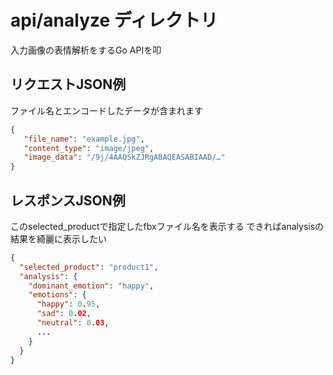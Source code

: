 # api/analyze ディレクトリ
入力画像の表情解析をするGo APIを叩

## リクエストJSON例
ファイル名とエンコードしたデータが含まれます
```json
{
   "file_name": "example.jpg",
   "content_type": "image/jpeg",
   "image_data": "/9j/4AAQSkZJRgABAQEASABIAAD/…"
}
```

## レスポンスJSON例
このselected_productで指定したfbxファイル名を表示する
できればanalysisの結果を綺麗に表示したい
```json
{
  "selected_product": "product1",
  "analysis": {
    "dominant_emotion": "happy",
    "emotions": {
      "happy": 0.95,
      "sad": 0.02,
      "neutral": 0.03,
      ...
    }
  }
}
```